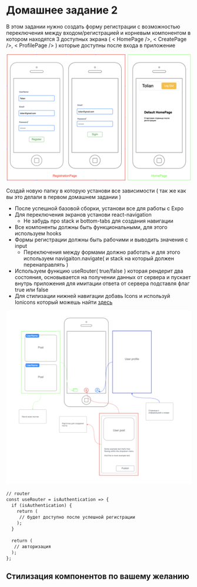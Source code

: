# Домашнее задание 2

В этом задании нужно создать форму регистрации с возможностью переключения между входом/регистрацией и корневым компонентом
в котором находятся 3 доступных экрана ( < HomePage />, < CreatePage />, < ProfilePage /> ) которые доступны после
входа в приложение

![preview](./mockup/auth-form.png)

Создай новую папку в которую установи все зависимости ( так же как вы это делали в первом домашнем задании )


- После успешной базовой сборки, установи все для работы с Expo
- Для переключения экранов установи react-navigation
  - Не забудь про stack и bottom-tabs для создания навигации
- Все компоненты должны быть функциональными, для этого используем hooks
- Формы регистрации должны быть рабочими и выводить значения с input
  - Переключения между формами должно работать и для этого используем navigaiton.navigate( и stack
  на который должен перенаправлять )
- Используем функцию useRouter( true/false ) которая рендерит два состояния, основывается на получении данных от сервера
и пускает внутрь приложения для имитации ответа от сервера подставля флаг true или false
- Для стилизации нижней навигации добавь Icons и используй Ionicons который можешь найти [здесь](https://docs.expo.io/versions/latest/)


![preview](./mockup/use-router.png)

```
// router
const useRouter = isAuthentication => {
  if (isAuthentication) {
    return (
     // будет доступно после успешной регистрации
    );
  }

  return (
   // авторизация 
  );
};
```

## Стилизация компонентов по вашему желанию
